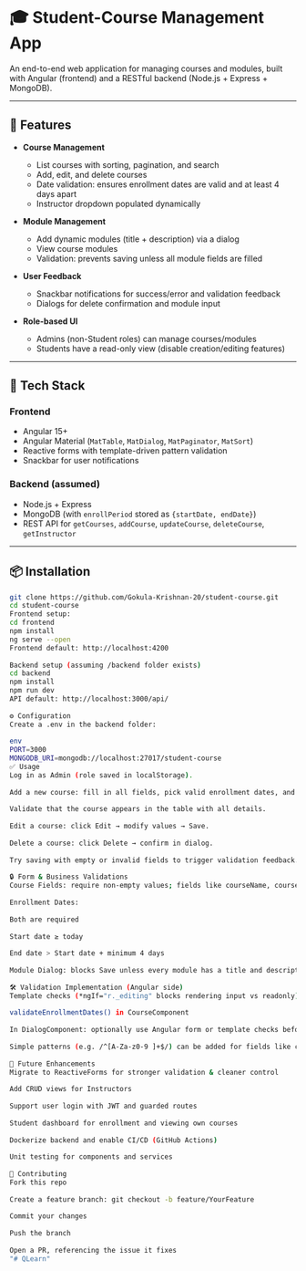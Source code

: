 # 🎓 Student-Course Management App
 
An end-to-end web application for managing courses and modules, built with Angular (frontend) and a RESTful backend (Node.js + Express + MongoDB).
 
---
 
## 🚀 Features
 
- **Course Management**
  - List courses with sorting, pagination, and search
  - Add, edit, and delete courses
  - Date validation: ensures enrollment dates are valid and at least 4 days apart
  - Instructor dropdown populated dynamically
 
- **Module Management**
  - Add dynamic modules (title + description) via a dialog
  - View course modules
  - Validation: prevents saving unless all module fields are filled
 
- **User Feedback**
  - Snackbar notifications for success/error and validation feedback
  - Dialogs for delete confirmation and module input
 
- **Role-based UI**
  - Admins (non-Student roles) can manage courses/modules
  - Students have a read-only view (disable creation/editing features)
 
---
 
## 🧩 Tech Stack
 
### Frontend
- Angular 15+
- Angular Material (`MatTable`, `MatDialog`, `MatPaginator`, `MatSort`)
- Reactive forms with template-driven pattern validation
- Snackbar for user notifications
 
### Backend (assumed)
- Node.js + Express
- MongoDB (with `enrollPeriod` stored as `{startDate, endDate}`)
- REST API for `getCourses`, `addCourse`, `updateCourse`, `deleteCourse`, `getInstructor`
 
---
 
## 📦 Installation
 
```bash
git clone https://github.com/Gokula-Krishnan-20/student-course.git
cd student-course
Frontend setup:
cd frontend
npm install
ng serve --open
Frontend default: http://localhost:4200
 
Backend setup (assuming /backend folder exists)
cd backend
npm install
npm run dev
API default: http://localhost:3000/api/
 
⚙️ Configuration
Create a .env in the backend folder:
 
env
PORT=3000
MONGODB_URI=mongodb://localhost:27017/student-course
✅ Usage
Log in as Admin (role saved in localStorage).
 
Add a new course: fill in all fields, pick valid enrollment dates, and click Add New Course → module dialog pops up → add at least one module and Save.
 
Validate that the course appears in the table with all details.
 
Edit a course: click Edit → modify values → Save.
 
Delete a course: click Delete → confirm in dialog.
 
Try saving with empty or invalid fields to trigger validation feedback.
 
🔒 Form & Business Validations
Course Fields: require non-empty values; fields like courseName, courseCode, and department must not be just numbers or symbols.
 
Enrollment Dates:
 
Both are required
 
Start date ≥ today
 
End date > Start date + minimum 4 days
 
Module Dialog: blocks Save unless every module has a title and description filled.
 
🛠️ Validation Implementation (Angular side)
Template checks (*ngIf="r._editing" blocks rendering input vs readonly)
 
validateEnrollmentDates() in CourseComponent
 
In DialogComponent: optionally use Angular form or template checks before saveModules()
 
Simple patterns (e.g. /^[A-Za-z0-9 ]+$/) can be added for fields like course name or code
 
🌱 Future Enhancements
Migrate to ReactiveForms for stronger validation & cleaner control
 
Add CRUD views for Instructors
 
Support user login with JWT and guarded routes
 
Student dashboard for enrollment and viewing own courses
 
Dockerize backend and enable CI/CD (GitHub Actions)
 
Unit testing for components and services
 
🤝 Contributing
Fork this repo
 
Create a feature branch: git checkout -b feature/YourFeature
 
Commit your changes
 
Push the branch
 
Open a PR, referencing the issue it fixes
"# QLearn" 
